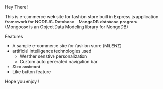 Hey There ! 

This is e-commerce web site for fashion store built in Express.js application framework for NODEJS.
Database - MongoDB database program (Mongoose is an Object Data Modeling library for MongoDB)

Features
- A sample e-commerce site for fashion store (MILENZ)
- artificial intelligence technologies used
  * Weather senstive personalization 
  * Custom auto generated navigation bar
- Size assistant 
- Like button feature


Hope you enjoy ! 









